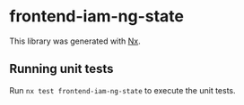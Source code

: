 # frontend-iam-ng-state

This library was generated with [Nx](https://nx.dev).

## Running unit tests

Run `nx test frontend-iam-ng-state` to execute the unit tests.
